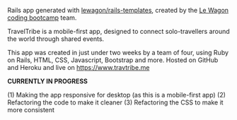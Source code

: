 Rails app generated with [lewagon/rails-templates](https://github.com/lewagon/rails-templates), created by the [Le Wagon coding bootcamp](https://www.lewagon.com) team.


TravelTribe is a mobile-first app, designed to connect solo-travellers around the world through shared events. 

This app was created in just under two weeks by a team of four, using Ruby on Rails, HTML, CSS, Javascript, Bootstrap and more. Hosted on GitHub and Heroku and live on https://www.travtribe.me

<strong>CURRENTLY IN PROGRESS</strong>

(1) Making the app responsive for desktop (as this is a mobile-first app)
(2) Refactoring the code to make it cleaner
(3) Refactoring the CSS to make it more consistent
